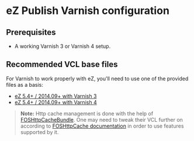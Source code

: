 # eZ Publish Varnish configuration

## Prerequisites
* A working Varnish 3 or Varnish 4 setup.

## Recommended VCL base files
For Varnish to work properly with eZ, you'll need to use one of the provided files as a basis:

* [eZ 5.4+ / 2014.09+ with Varnish 3](vcl/varnish3.vcl)
* [eZ 5.4+ / 2014.09+ with Varnish 4](vcl/varnish4.vcl)

> **Note:** Http cache management is done with the help of [FOSHttpCacheBundle](http://foshttpcachebundle.readthedocs.org/).
  One may need to tweak their VCL further on according to [FOSHttpCache documentation](http://foshttpcache.readthedocs.org/en/latest/varnish-configuration.html)
  in order to use features supported by it.
